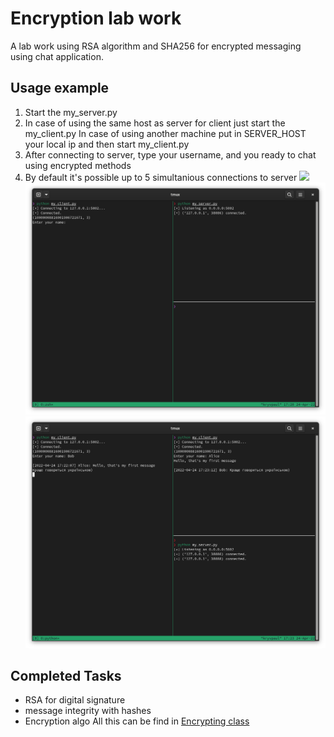# Encryption lab work
A lab work using RSA algorithm and SHA256 for encrypted messaging using chat application.


## Usage example
1. Start the my_server.py
2. In case of using the same host as server for client just start the my_client.py
In case of using another machine put in SERVER_HOST your local ip and then start my_client.py
3. After connecting to server, type your username, and you ready to chat using encrypted methods
3. By default it's possible up to 5 simultanious connections to server
![](images/start_server.png.png)
![](images/connect_user.png)
![](images/nice.png)

## Completed Tasks
- RSA for digital signature 
- message integrity with hashes
- Encryption algo
All this can be find in [Encrypting class](encoding.py)
